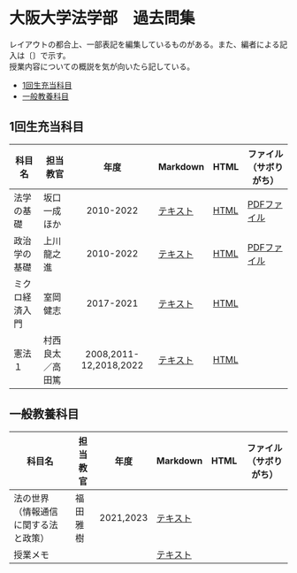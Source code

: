 # 大阪大学法学部　過去問集

レイアウトの都合上、一部表記を編集しているものがある。また、編者による記入は〔〕で示す。  
授業内容についての概説を気が向いたら記している。

- [1回生充当科目](#1回生充当科目)
- [一般教養科目](#一般教養科目)

## 1回生充当科目

|科目名|担当教官|年度|Markdown|HTML|ファイル（サボりがち）|
|-|-|:-:|-|-|-|
|法学の基礎|坂口一成ほか|2010-2022|[テキスト](/pages/year1_freshman/law_basis.md)|[HTML](/pages/year1_freshman/law_basis.html)|[PDFファイル](/kakomon/year1_freshman/law_basis_2016-2022.pdf)|
|政治学の基礎|上川龍之進|2010-2022|[テキスト](/pages/year1_freshman/politic_basis.md)|[HTML](/pages/year1_freshman/politic_basis.html)|[PDFファイル](/kakomon/year1_freshman/politic_basis_2010-2022.pdf)|
|ミクロ経済入門|室岡健志|2017-2021|[テキスト](/pages/year1_freshman/micro_primer.md)|[HTML](/pages/year1_freshman/micro_primer.html) |
|憲法１|村西良太／高田篤|2008,2011-12,2018,2022|[テキスト](/pages/year1_freshman/constitution1.md) |[HTML](/pages/year1_freshman/constitution1.html)|

## 一般教養科目

|科目名|担当教官|年度|Markdown|HTML|ファイル（サボりがち）|
|-|-|:-:|-|-|-|
|法の世界（情報通信に関する法と政策）|福田雅樹|2021,2023|[テキスト](/pages/liberalarts/world_of_law_IT.md)|||
|授業メモ|||[テキスト](/pages/liberalarts/)|
